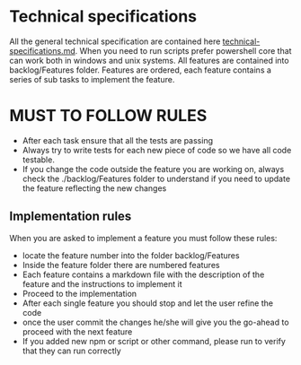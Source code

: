 # Technical specifications

All the general technical specification are contained here [technical-specifications.md](../backlog/technical-specs.md). 
When you need to run scripts prefer powershell core that can work both in windows and unix systems.
All features are contained into backlog/Features folder. Features are ordered, each feature contains a series of sub tasks to implement the feature. 

# MUST TO FOLLOW RULES

- After each task ensure that all the tests are passing
- Always try to write tests for each new piece of code so we have all code testable.
- If you change the code outside the feature you are working on, always check the ./backlog/Features folder to understand if you need to update the feature reflecting the new changes

## Implementation rules

When you are asked to implement a feature you must follow these rules:

- locate the feature number into the folder backlog/Features   
- Inside the feature folder there are numbered features
- Each feature contains a markdown file with the description of the feature and the instructions to implement it
- Proceed to the implementation
- After each single feature you should stop and let the user refine the code
- once the user commit the changes he/she will give you the go-ahead to proceed with the next feature
- If you added new npm or script or other command, please run to verify that they can run correctly